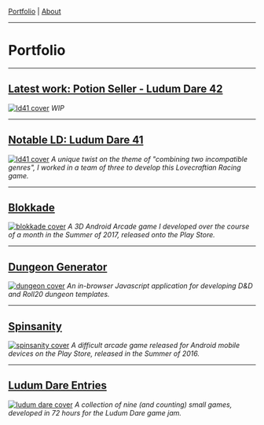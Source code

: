 [Portfolio](index.md) | [About](about.md)

____

# Portfolio

____

## [Latest work: Potion Seller - Ludum Dare 42](ld41.md)
[![ld41 cover](https://cdn.discordapp.com/attachments/385469825750663169/440978357337849876/portfolio_ee.png)](ld41.html)
*WIP*

____

## [Notable LD: Ludum Dare 41](ld41.md)
[![ld41 cover](https://cdn.discordapp.com/attachments/385469825750663169/440978357337849876/portfolio_ee.png)](ld41.html)
*A unique twist on the theme of "combining two incompatible genres", I worked in a team of three to develop this Lovecraftian Racing game.*

____

## [Blokkade](blokkade.md)
[![blokkade cover](https://cdn.discordapp.com/attachments/385469825750663169/385469936203726849/blokkade.png)](blokkade.html)
*A 3D Android Arcade game I developed over the course of a month in the Summer of 2017, released onto the Play Store.*

____

## [Dungeon Generator](dungeon.md)
[![dungeon cover](https://media.discordapp.net/attachments/385469825750663169/385475330363621376/dungeon2.png?width=901&height=676)](dungeon.html)
*An in-browser Javascript application for developing D&D and Roll20 dungeon templates.*

____

## [Spinsanity](spinsanity.md)
[![spinsanity cover](https://cdn.discordapp.com/attachments/385469825750663169/385469952502792203/spinsanity.png)](spinsanity.html)
*A difficult arcade game released for Android mobile devices on the Play Store, released in the Summer of 2016.*

____

## [Ludum Dare Entries](ludum.md)
[![ludum dare cover](https://cdn.discordapp.com/attachments/385469825750663169/385469989345558529/ludum_dare_2.png)](ludum.html)
*A collection of nine (and counting) small games, developed in 72 hours for the Ludum Dare game jam.*
